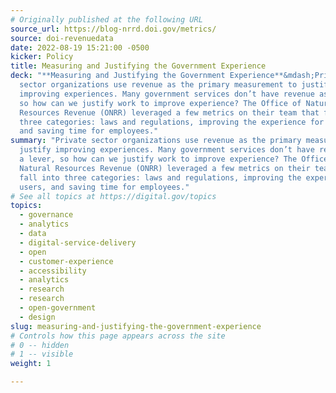 ```yaml
---
# Originally published at the following URL
source_url: https://blog-nrrd.doi.gov/metrics/
source: doi-revenuedata
date: 2022-08-19 15:21:00 -0500
kicker: Policy
title: Measuring and Justifying the Government Experience
deck: "**Measuring and Justifying the Government Experience**&mdash;Private
  sector organizations use revenue as the primary measurement to justify
  improving experiences. Many government services don’t have revenue as a lever,
  so how can we justify work to improve experience? The Office of Natural
  Resources Revenue (ONRR) leveraged a few metrics on their team that fall into
  three categories: laws and regulations, improving the experience for users,
  and saving time for employees."
summary: "Private sector organizations use revenue as the primary measurement to
  justify improving experiences. Many government services don’t have revenue as
  a lever, so how can we justify work to improve experience? The Office of
  Natural Resources Revenue (ONRR) leveraged a few metrics on their team that
  fall into three categories: laws and regulations, improving the experience for
  users, and saving time for employees."
# See all topics at https://digital.gov/topics
topics:
  - governance
  - analytics
  - data
  - digital-service-delivery
  - open
  - customer-experience
  - accessibility
  - analytics
  - research
  - research
  - open-government
  - design
slug: measuring-and-justifying-the-government-experience
# Controls how this page appears across the site
# 0 -- hidden
# 1 -- visible
weight: 1

---
```


